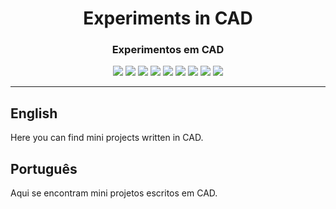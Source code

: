 <div align="center">

<h1>Experiments in CAD</h1>
<h3>Experimentos em CAD</h3>

![](https://img.shields.io/github/license/felipenlunkes/learning-CAD.svg)
![](https://img.shields.io/github/stars/felipenlunkes/learning-CAD.svg)
![](https://img.shields.io/github/issues/felipenlunkes/learning-CAD.svg)
![](https://img.shields.io/github/issues-closed/felipenlunkes/learning-CAD.svg)
![](https://img.shields.io/github/issues-pr/felipenlunkes/learning-CAD.svg)
![](https://img.shields.io/github/issues-pr-closed/felipenlunkes/learning-CAD.svg)
![](https://img.shields.io/github/downloads/felipenlunkes/learning-CAD/total.svg)
![](https://img.shields.io/github/release/felipenlunkes/learning-CAD.svg)
[![](https://img.shields.io/twitter/follow/lunx8086.svg?style=social&label=Follow%20%40lunx8086)](https://twitter.com/lunx8086)

</div>

<hr>

## English

<div align="justify">

Here you can find mini projects written in CAD.

</div>

## Português

<div align="justify">

Aqui se encontram mini projetos escritos em CAD.

</div>


